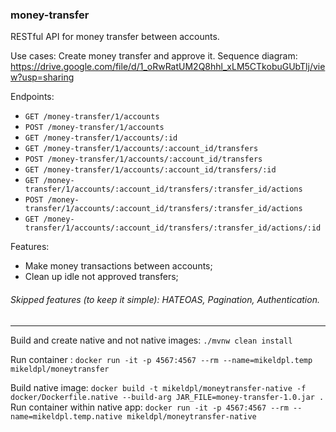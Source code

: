 ### money-transfer

RESTful API for money transfer between accounts.

Use cases:
Create money transfer and approve it. Sequence diagram: https://drive.google.com/file/d/1_oRwRatUM2Q8hhl_xLM5CTkobuGUbTlj/view?usp=sharing

Endpoints:
* `GET /money-transfer/1/accounts`
* `POST /money-transfer/1/accounts`
* `GET /money-transfer/1/accounts/:id`
* `GET /money-transfer/1/accounts/:account_id/transfers`
* `POST /money-transfer/1/accounts/:account_id/transfers`
* `GET /money-transfer/1/accounts/:account_id/transfers/:id`
* `GET /money-transfer/1/accounts/:account_id/transfers/:transfer_id/actions`
* `POST /money-transfer/1/accounts/:account_id/transfers/:transfer_id/actions`
* `GET /money-transfer/1/accounts/:account_id/transfers/:transfer_id/actions/:id`



Features:
* Make money transactions between accounts;
* Clean up idle not approved transfers;

###### Skipped features (to keep it simple): HATEOAS, Pagination, Authentication.

---
Build and create native and not native images: `./mvnw clean install`

Run container : `docker run -it -p 4567:4567 --rm --name=mikeldpl.temp mikeldpl/moneytransfer`

Build native image: `docker build -t mikeldpl/moneytransfer-native -f docker/Dockerfile.native --build-arg JAR_FILE=money-transfer-1.0.jar .`
Run container within native app: `docker run -it -p 4567:4567 --rm --name=mikeldpl.temp.native mikeldpl/moneytransfer-native`
